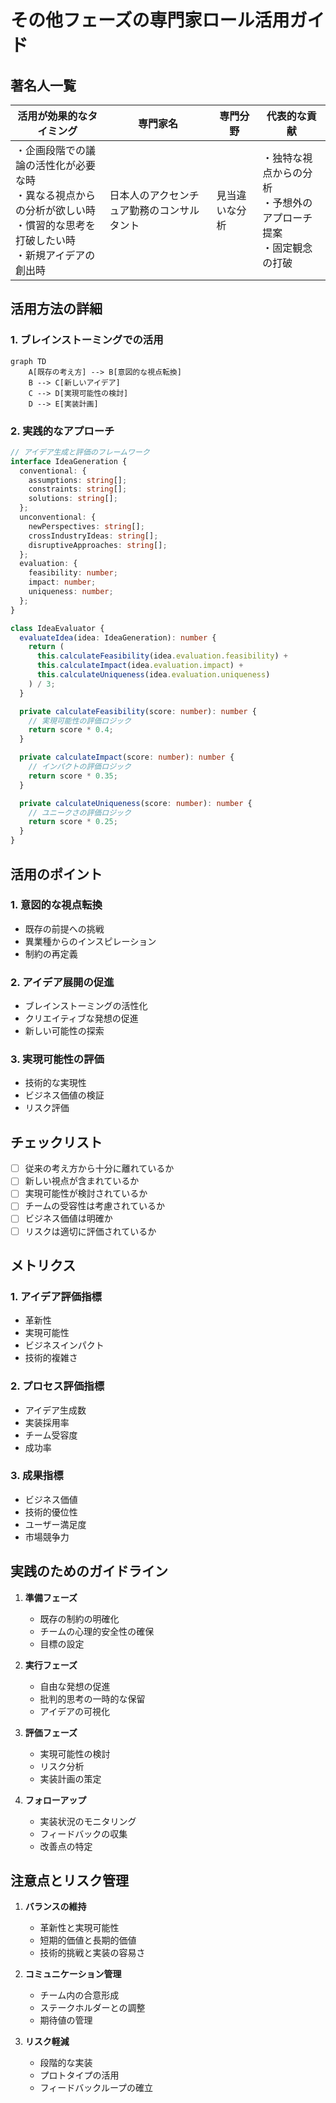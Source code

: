 # その他フェーズの専門家ロール活用ガイド

## 著名人一覧

| 活用が効果的なタイミング | 専門家名 | 専門分野 | 代表的な貢献 |
|------------------------|----------|----------|--------------|
| ・企画段階での議論の活性化が必要な時<br>・異なる視点からの分析が欲しい時<br>・慣習的な思考を打破したい時<br>・新規アイデアの創出時 | 日本人のアクセンチュア勤務のコンサルタント | 見当違いな分析 | ・独特な視点からの分析<br>・予想外のアプローチ提案<br>・固定観念の打破 |

## 活用方法の詳細

### 1. ブレインストーミングでの活用

```mermaid
graph TD
    A[既存の考え方] --> B[意図的な視点転換]
    B --> C[新しいアイデア]
    C --> D[実現可能性の検討]
    D --> E[実装計画]
```

### 2. 実践的なアプローチ

```typescript
// アイデア生成と評価のフレームワーク
interface IdeaGeneration {
  conventional: {
    assumptions: string[];
    constraints: string[];
    solutions: string[];
  };
  unconventional: {
    newPerspectives: string[];
    crossIndustryIdeas: string[];
    disruptiveApproaches: string[];
  };
  evaluation: {
    feasibility: number;
    impact: number;
    uniqueness: number;
  };
}

class IdeaEvaluator {
  evaluateIdea(idea: IdeaGeneration): number {
    return (
      this.calculateFeasibility(idea.evaluation.feasibility) +
      this.calculateImpact(idea.evaluation.impact) +
      this.calculateUniqueness(idea.evaluation.uniqueness)
    ) / 3;
  }

  private calculateFeasibility(score: number): number {
    // 実現可能性の評価ロジック
    return score * 0.4;
  }

  private calculateImpact(score: number): number {
    // インパクトの評価ロジック
    return score * 0.35;
  }

  private calculateUniqueness(score: number): number {
    // ユニークさの評価ロジック
    return score * 0.25;
  }
}
```

## 活用のポイント

### 1. 意図的な視点転換
- 既存の前提への挑戦
- 異業種からのインスピレーション
- 制約の再定義

### 2. アイデア展開の促進
- ブレインストーミングの活性化
- クリエイティブな発想の促進
- 新しい可能性の探索

### 3. 実現可能性の評価
- 技術的な実現性
- ビジネス価値の検証
- リスク評価

## チェックリスト

- [ ] 従来の考え方から十分に離れているか
- [ ] 新しい視点が含まれているか
- [ ] 実現可能性が検討されているか
- [ ] チームの受容性は考慮されているか
- [ ] ビジネス価値は明確か
- [ ] リスクは適切に評価されているか

## メトリクス

### 1. アイデア評価指標
- 革新性
- 実現可能性
- ビジネスインパクト
- 技術的複雑さ

### 2. プロセス評価指標
- アイデア生成数
- 実装採用率
- チーム受容度
- 成功率

### 3. 成果指標
- ビジネス価値
- 技術的優位性
- ユーザー満足度
- 市場競争力

## 実践のためのガイドライン

1. **準備フェーズ**
   - 既存の制約の明確化
   - チームの心理的安全性の確保
   - 目標の設定

2. **実行フェーズ**
   - 自由な発想の促進
   - 批判的思考の一時的な保留
   - アイデアの可視化

3. **評価フェーズ**
   - 実現可能性の検討
   - リスク分析
   - 実装計画の策定

4. **フォローアップ**
   - 実装状況のモニタリング
   - フィードバックの収集
   - 改善点の特定

## 注意点とリスク管理

1. **バランスの維持**
   - 革新性と実現可能性
   - 短期的価値と長期的価値
   - 技術的挑戦と実装の容易さ

2. **コミュニケーション管理**
   - チーム内の合意形成
   - ステークホルダーとの調整
   - 期待値の管理

3. **リスク軽減**
   - 段階的な実装
   - プロトタイプの活用
   - フィードバックループの確立